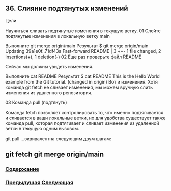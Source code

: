 ##  36. Слияние подтянутых изменений

Цели

Научиться сливать подтянутые изменения в текущую ветку.
01 Слейте подтянутые изменения в локальную ветку main

Выполните
git merge origin/main
Результат
$ git merge origin/main
Updating 39a1e0f..71df43a
Fast-forward
 README | 3 ++-
 1 file changed, 2 insertions(+), 1 deletion(-)
02 Еще раз проверьте файл README

Сейчас мы должны увидеть изменения.

Выполните
cat README
Результат
$ cat README
This is the Hello World example from the Git tutorial.
(changed in origin)
Вот и изменения. Хотя команда git fetch не сливает изменения, мы можем вручную слить изменения из удаленного репозитория.

03 Команда pull (подтянуть)

Команда fetch позволяет контролировать то, что именно подтягивается и сливается в ваши локальные ветки, но для удобства существует также команда pull, которая подтягивает и сливает изменения из удаленной ветки в текущую одним вызовом.

git pull
...эквивалентна следующим двум шагам:

git fetch
git merge origin/main
---

### [Содержание](./bookgit.md)
### [Предыдущая](./book37.md)   [Следующая](./book39.md)